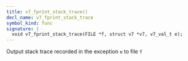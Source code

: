 ```yaml
---
title: v7_fprint_stack_trace()
decl_name: v7_fprint_stack_trace
symbol_kind: func
signature: |
  void v7_fprint_stack_trace(FILE *f, struct v7 *v7, v7_val_t e);
---
```


Output stack trace recorded in the exception `e` to file `f` 

